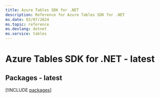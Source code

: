 ```yaml
---
title: Azure Tables SDK for .NET
description: Reference for Azure Tables SDK for .NET
ms.date: 03/07/2024
ms.topic: reference
ms.devlang: dotnet
ms.service: tables
---
```

# Azure Tables SDK for .NET - latest
## Packages - latest
[!INCLUDE [packages](tables-index.md)]